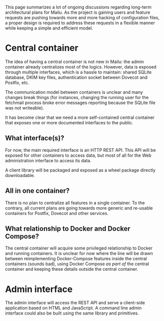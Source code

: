 This page summarizes a lot of ongoing discussions regarding long-term architectural plans for Mailu. As the project is gaining users and feature requests are pushing towards more and more hacking of configuration files, a proper design is required to address these requests in a flexible manner while keeping a simple and efficient model.

# Central container

The idea of having a central container is not new in Mailu: the admin container already centralizes most of the logics. However, data is exposed through multiple interfaces, which is a hassle to maintain: shared SQLite database, DKIM key files, authentication socket between Dovecot and Postfix, etc.

The communication model between containers is unclear and many changes break things (for instances, changing the running user for the fetchmail process broke error messages reporting because the SQLite file was not writeable).

It has become clear that we need a more self-contained central container that exposes one or more documented interfaces to the public.

## What interface(s)?

For now, the main required interface is an HTTP REST API. This API will be exposed for other containers to access data, but most of all for the Web administration interface to access its data.

A client library will be packaged and exposed as a wheel package directly downloadable.

## All in one container?

There is no plan to centralize all features in a single container. To the contrary, all current plans are going towards more generic and re-usable containers for Postfix, Dovecot and other services.

## What relationship to Docker and Docker Compose?

The central container will acquire some privileged relationship to Docker and running containers. It is unclear for now where the line will be drawn between reimplementing Docker-Compose features inside the central containers (sounds bad), using Docker Compose *as part of* the central container and keeping these details outside the central container.

# Admin interface

The admin interface will access the REST API and serve a client-side application based on HTML and JavaScript. A command line admin interface could also be built using the same library and primitives.

